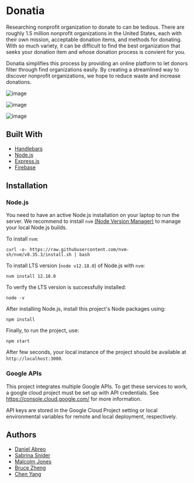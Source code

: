 # Donatia
Researching nonprofit organization to donate to can be tedious. There are roughly 1.5 million nonprofit organizations in the United States, each with their own mission, acceptable donation items, and methods for donating. With so much variety, it can be difficult to find the best organization that seeks your donation item and whose donation process is convient for you.

Donatia simplifies this process by providing an online platform to let donors filter through find organizations easily. By creating a streamlined way to discover nonprofit organizations, we hope to reduce waste and increase donations.

![image](https://user-images.githubusercontent.com/10712922/87168036-e707f800-c29b-11ea-8d43-698253bdef57.png)

![image](https://user-images.githubusercontent.com/10712922/87168160-1159b580-c29c-11ea-8e95-333a9945adc6.png)

![image](https://user-images.githubusercontent.com/10712922/87168250-32220b00-c29c-11ea-81bc-e63f0a46c705.png)

## Built With
- [Handlebars](https://handlebarsjs.com/)
- [Node.js](https://nodejs.org/en/)
- [Express.js](https://expressjs.com/)
- [Firebase](https://firebase.google.com/)

## Installation
### Node.js
You need to have an active Node.js installation on your laptop to run the server. We recommend to install `nvm` [(Node Version Manager)](https://github.com/nvm-sh/nvm) to manage your local Node.js builds.

To install `nvm`: 
```
curl -o- https://raw.githubusercontent.com/nvm-sh/nvm/v0.35.3/install.sh | bash
```

To install LTS version (`node v12.18.0`) of Node.js with `nvm`:
```
nvm install 12.18.0
```

To verify the LTS version is successfully installed:
```
node -v
```

After installing Node.js, install this project's Node packages using:
```
npm install
```

Finally, to run the project, use: 

```npm start``` 

After few seconds, your local instance of the project should be available at `http://localhost:3000`.

### Google APIs

This project integrates multiple Google APIs. To get these services to work, a google cloud project must be set up with API credentials. See https://console.cloud.google.com/ for more information.

API keys are stored in the Google Cloud Project setting or local environmental variables for remote and local deployment, respectively.

## Authors

- [Daniel Abreo](https://github.com/danielabreo)
- [Sabrina Snider](https://github.com/SabrinaSnider)
- [Malcolm Jones](https://github.com/malcolmrjones)
- [Bruce Zheng](https://github.com/brucezheng)
- [Chen Yang](https://github.com/ccyang314)
